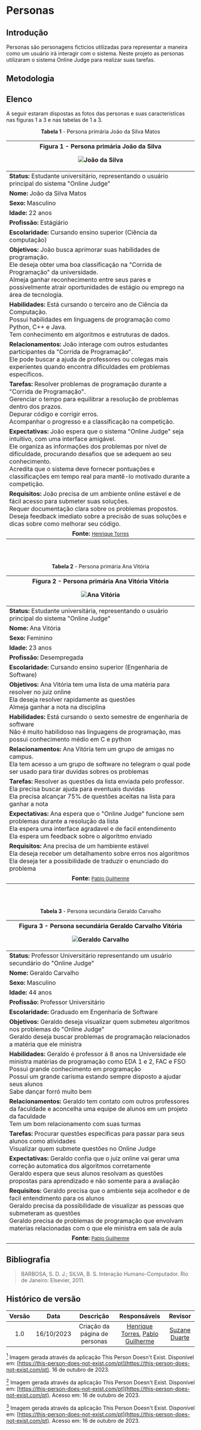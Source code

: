 # **Personas**

## Introdução

Personas são personagens ficticios utilizadas para representar a maneira como um usuário irá interagir com o sistema. Neste projeto as personas utilizaram o sistema Online Judge para realizar suas tarefas.

## Metodologia

## Elenco

A seguir estaram dispostas as fotos das personas e suas caracteristicas nas figuras 1 a 3 e nas tabelas de 1 a 3.

<center><b>Tabela 1</b> - Persona primária João da Silva Matos</center>

|<center>**Figura 1** - Persona primária João da Silva<br><font><figure markdown>![João da Silva](../assets/images/persona1.png)<a id="imagem1"></a>|
|---|
|**Status:** Estudante universitário, representando o usuário principal do sistema "Online Judge"|
|**Nome:** João da Silva Matos|
|**Sexo:** Masculino|
|**Idade:** 22 anos|
|**Profissão:** Estágiário|
|**Escolaridade:** Cursando ensino superior (Ciência da computação)|
|**Objetivos:** João busca aprimorar suas habilidades de programação.<br>Ele deseja obter uma boa classificação na "Corrida de Programação" da universidade.<br>Almeja ganhar reconhecimento entre seus pares e possivelmente atrair oportunidades de estágio ou emprego na área de tecnologia.|
|**Habilidades:** Está cursando o terceiro ano de Ciência da Computação.<br>Possui habilidades em linguagens de programação como Python, C++ e Java.<br>Tem conhecimento em algoritmos e estruturas de dados.|
|**Relacionamentos:** João interage com outros estudantes participantes da "Corrida de Programação".<br>Ele pode buscar a ajuda de professores ou colegas mais experientes quando encontra dificuldades em problemas específicos.|
|**Tarefas:** Resolver problemas de programação durante a "Corrida de Programação".<br>Gerenciar o tempo para equilibrar a resolução de problemas dentro dos prazos.<br>Depurar código e corrigir erros.<br> Acompanhar o progresso e a classificação na competição.|
|**Expectativas:** João espera que o sistema "Online Judge" seja intuitivo, com uma interface amigável.<br>Ele organiza as informações dos problemas por nível de dificuldade, procurando desafios que se adequem ao seu conhecimento.<br>Acredita que o sistema deve fornecer pontuações e classificações em tempo real para mantê-lo motivado durante a competição.|
|**Requisitos:** João precisa de um ambiente online estável e de fácil acesso para submeter suas soluções.<br> Requer documentação clara sobre os problemas propostos.<br> Deseja feedback imediato sobre a precisão de suas soluções e dicas sobre como melhorar seu código.|
|<center><b>Fonte:</b> <a href="https://github.com/henriqtorresl" style="font-size: small;">Henrique Torres</a></center>|
<br><br>

<center><b>Tabela 2</b> - Persona primária Ana Vitória</center>

|<center>**Figura 2** - Persona primária Ana Vitória Vitória<br><font><figure markdown>![Ana Vitória](../assets/images/persona2.png)<a id="imagem2"></a>|
|---|
|**Status:** Estudante universitária, representando o usuário principal do sistema "Online Judge"|
|**Nome:** Ana Vitória|
|**Sexo:** Feminino|
|**Idade:** 23 anos|
|**Profissão:** Desempregada|
|**Escolaridade:** Cursando ensino superior (Engenharia de Software)|
|**Objetivos:** Ana Vitória tem uma lista de uma matéria para resolver no juiz online<br>Ela deseja resolver rapidamente as questões<br>Almeja ganhar a nota na disciplina|
|**Habilidades:** Está cursando o sexto semestre de engenharia de software<br>Não é muito habilidoso nas linguagens de programação, mas possui conhecimento médio em C e python|
|**Relacionamentos:** Ana Vitória tem um grupo de amigas no campus.<br>Ela tem acesso a um grupo de software no telegram o qual pode ser usado para tirar duvidas sobres os problemas|
|**Tarefas:** Resolver as questões da lista enviada pelo professor.<br>Ela precisa buscar ajuda para eventuais duvidas<br>Ela precisa alcançar 75% de questões aceitas na lista para ganhar a nota|
|**Expectativas:** Ana espera que o "Online Judge" funcione sem problemas durante a resolução da lista<br>Ela espera uma interface agradavel e de facil entendimento<br>Ela espera um feedback sobre o algoritmo enviado|
|**Requisitos:** Ana precisa de um hambiente estável<br> Ela deseja receber um detalhamento sobre erros nos algoritmos<br> Ela deseja ter a possibilidade de traduzir o enunciado do problema|
|<center><b>Fonte:</b> <a href="https://github.com/PabloGJBS" style="font-size: small;">Pablo Guilherme</a></center>|
<br><br>

<center><b>Tabela 3</b> - Persona secundária Geraldo Carvalho</center>

|<center>**Figura 3** - Persona secundária Geraldo Carvalho Vitória<br><font><figure markdown>![Geraldo Carvalho](../assets/images/persona3.png)<a id="imagem3"></a>|
|---|
|**Status:** Professor Universitário representando um usuário secundário do "Online Judge"|
|**Nome:** Geraldo Carvalho|
|**Sexo:** Masculino|
|**Idade:**  44 anos|
|**Profissão:** Professor Universitário|
|**Escolaridade:** Graduado em Engenharia de Software|
|**Objetivos:** Geraldo deseja visualizar quem submeteu algoritmos nos problemas do "Online Judge"<br> Geraldo deseja buscar problemas de programação relacionados a matéria que ele ministra|
|**Habilidades:** Geraldo é professor á 8 anos na Universidade ele ministra matérias de programação como EDA 1 e 2, FAC e FSO<br>Possui grande conhecimento em programação<br>Possui um grande carisma estando sempre disposto a ajudar seus alunos<br>Sabe dançar forró muito bem|
|**Relacionamentos:** Geraldo tem contato com outros professores da faculdade e aconcelha uma equipe de alunos em um projeto da faculdade<br>Tem um bom relacionamento com suas turmas|
|**Tarefas:** Procurar questões especificas para passar para seus alunos como atividades<br>Visualizar quem submete questões no Online Judge|
|**Expectativas:** Geraldo confia que o juiz online vai gerar uma correção automatica dos algoritmos corretamente<br> Geraldo espera que seus alunos resolvam as questões propostas para aprendizado e não somente para a avaliação|
|**Requisitos:** Geraldo precisa que o ambiente seja acolhedor e de facil entendimento para os alunos<br> Geraldo precisa da possibilidade de visualizar as pessoas que submeteram as questões<br> Geraldo precisa de problemas de programação que envolvam materias relacionadas com o que ele ministra em sala de aula|
|<center><b>Fonte:</b> <a href="https://github.com/PabloGJBS" style="font-size: small;">Pablo Guilherme</a></center>|

## Bibliografia

> BARBOSA, S. D. J.; SILVA, B. S. Interação Humano-Computador. Rio de Janeiro: Elsevier, 2011.

## Histórico de versão

| Versão |    Data    |                  Descrição                   |         Responsáveis          |    Revisor    |
| :----: | :--------: | :------------------------------------------: | :---------------------------: | :-----------: |
|  1.0   | 16/10/2023 | Criação da página de personas | [Henrique Torres](https://github.com/henriqtorresl), [Pablo Guilherme](https://github.com/PabloGJBS)| [Suzane Duarte](https://github.com/suzaneduarte) |

[<sup>1</sup>](#imagem1) Imagem gerada através da aplicação This Person Doesn't Exist. Disponível em: [https://this-person-does-not-exist.com/pt](https://this-person-does-not-exist.com/pt). 16 de outubro de 2023.

[<sup>2</sup>](#imagem2) Imagem gerada através da aplicação This Person Doesn't Exist. Disponível em: [https://this-person-does-not-exist.com/pt](https://this-person-does-not-exist.com/pt). Acesso em: 16 de outubro de 2023.

[<sup>3</sup>](#imagem3) Imagem gerada através da aplicação This Person Doesn't Exist. Disponível em: [https://this-person-does-not-exist.com/pt](https://this-person-does-not-exist.com/pt). Acesso em: 16 de outubro de 2023.
